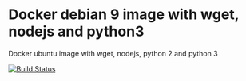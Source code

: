 # Docker debian 9 image with wget, nodejs and python3

Docker ubuntu image with wget, nodejs, python 2 and python 3


[![Build Status](https://travis-ci.com/diuis/docker-debian9-wget_nodejs_python3.svg?branch=master)](https://travis-ci.com/diuis/docker-debian9-wget_nodejs_python3)